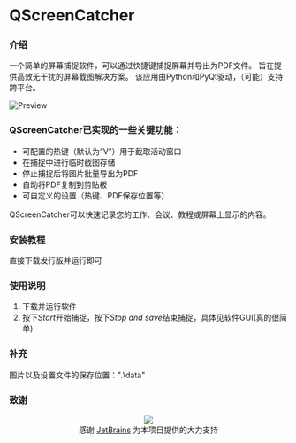# QScreenCatcher

### 介绍

一个简单的屏幕捕捉软件，可以通过快捷键捕捉屏幕并导出为PDF文件。
旨在提供高效无干扰的屏幕截图解决方案。
该应用由Python和PyQt驱动，（可能）支持跨平台。

![Preview](https://gitee.com/noob-0/QScreenCatcher/raw/master/Preview.png)

### QScreenCatcher已实现的一些关键功能：

- 可配置的热键（默认为“V”）用于截取活动窗口
- 在捕捉中进行临时截图存储
- 停止捕捉后将图片批量导出为PDF
- 自动将PDF复制到剪贴板
- 可自定义的设置（热键、PDF保存位置等）

QScreenCatcher可以快速记录您的工作、会议、教程或屏幕上显示的内容。

### 安装教程

直接下载发行版并运行即可

### 使用说明

1. 下载并运行软件
2. 按下*Start*开始捕捉，按下*Stop and save*结束捕捉，具体见软件GUI(真的很简单)

### 补充

图片以及设置文件的保存位置：".\data"

### 致谢

<div align="center">
   <img src="https://resources.jetbrains.com/storage/products/company/brand/logos/jb_beam.svg" />
   <div>
      感谢 <a href="https://jb.gg/OpenSourceSupport">JetBrains</a> 为本项目提供的大力支持
   </div>
</div>
